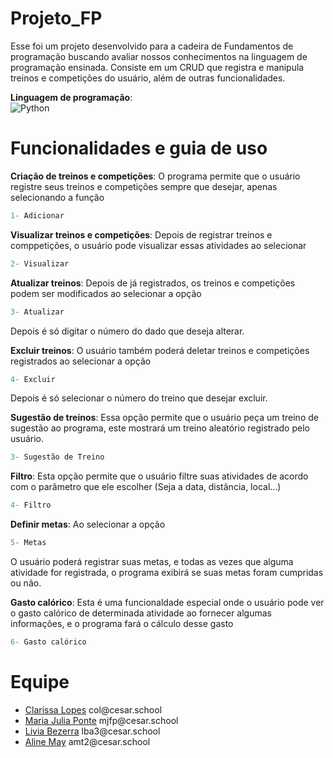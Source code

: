 # Projeto_FP
Esse foi um projeto desenvolvido para a cadeira de Fundamentos de programação buscando avaliar nossos conhecimentos na linguagem de programação ensinada. Consiste em um CRUD que registra e manipula treinos e competições do usuário, além de outras funcionalidades.

**Linguagem de programação**:<br>
![Python](https://img.shields.io/badge/python-3670A0?style=for-the-badge&logo=python&logoColor=ffdd54)

# Funcionalidades e guia de uso

**Criação de treinos e competições**: O programa permite que o usuário registre seus treinos e competições sempre que desejar, apenas selecionando a função
``` py 
1- Adicionar 
```
**Visualizar treinos e competições**: Depois de registrar treinos e comppetições, o usuário pode visualizar essas atividades ao selecionar
``` py 
2- Visualizar 
```
**Atualizar treinos**: Depois de já registrados, os treinos e competições podem ser modificados ao selecionar a opção
``` py 
3- Atualizar 
```
Depois é só digitar o número do dado que deseja alterar.

**Excluir treinos**: O usuário também poderá deletar treinos e competições registrados ao selecionar a opção
``` py 
4- Excluir 
```
Depois é só selecionar o número do treino que desejar excluir.

**Sugestão de treinos**: Essa opção permite que o usuário peça um treino de sugestão ao programa, este mostrará um treino aleatório registrado pelo usuário.
``` py 
3- Sugestão de Treino
```
**Filtro**: Esta opção permite que o usuário filtre suas atividades de acordo com o parâmetro que ele escolher (Seja a data, distância, local...)
``` py 
4- Filtro
```
**Definir metas**: Ao selecionar a opção
``` py 
5- Metas 
```
O usuário poderá registrar suas metas, e todas as vezes que alguma atividade for registrada, o programa exibirá se suas metas foram cumpridas ou não.

**Gasto calórico**: Esta é uma funcionaldade especial onde o usuário pode ver o gasto calórico de determinada atividade ao fornecer algumas informações, e o programa fará o cálculo desse gasto
``` py 
6- Gasto calórico
```

# Equipe

<ul>
  <li>
    <a href="https://github.com/clarissalopes6">Clarissa Lopes</a> col@cesar.school
  </li>
  <li>
    <a href="https://github.com/majufponte">Maria Julia Ponte</a> mjfp@cesar.school
  </li>
   <li>
    <a href="https://github.com/liv553">Livia Bezerra</a> lba3@cesar.school 
  </li>
  <li>
    <a href="https://github.com/alinetakakura">Aline May</a> amt2@cesar.school 
  </li>
</ul>